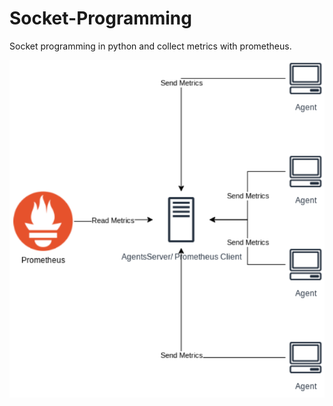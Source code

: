 # Socket-Programming
Socket programming in python and collect metrics with prometheus.


![Overview](/images/image.png)
